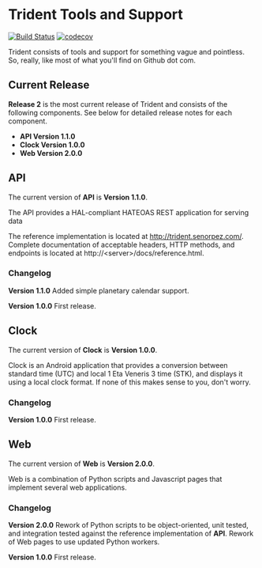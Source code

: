 # Trident Tools and Support
[![Build Status](https://travis-ci.org/SenorPez/glowing-potato.svg?branch=develop)](https://travis-ci.org/SenorPez/glowing-potato)
[![codecov](https://codecov.io/gh/SenorPez/glowing-potato/branch/develop/graph/badge.svg)](https://codecov.io/gh/SenorPez/glowing-potato)

Trident consists of tools and support for something vague and pointless. So, really, like most of what you'll find on Github dot com.

## Current Release
**Release 2** is the most current release of Trident and consists of the following components. See below for detailed release notes for each component.

- **API Version 1.1.0**
- **Clock Version 1.0.0**
- **Web Version 2.0.0**

## API
The current version of **API** is **Version 1.1.0**.

The API provides a HAL-compliant HATEOAS REST application for serving data

The reference implementation is located at http://trident.senorpez.com/.
Complete documentation of acceptable headers, HTTP methods, and endpoints is located at http://\<server\>/docs/reference.html.

### Changelog
**Version 1.1.0**
Added simple planetary calendar support.

**Version 1.0.0**
First release.

## Clock
The current version of **Clock** is **Version 1.0.0**.

Clock is an Android application that provides a conversion between standard time (UTC) and local 1 Eta Veneris 3 time (STK), and displays it using a local clock format. If none of this makes sense to you, don't worry.

### Changelog
**Version 1.0.0**
First release.

## Web
The current version of **Web** is **Version 2.0.0**.

Web is a combination of Python scripts and Javascript pages that implement several web applications.

### Changelog
**Version 2.0.0**
Rework of Python scripts to be object-oriented, unit tested, and integration tested against the reference implementation of **API**. Rework of Web pages to use updated Python workers.

**Version 1.0.0**
First release.

